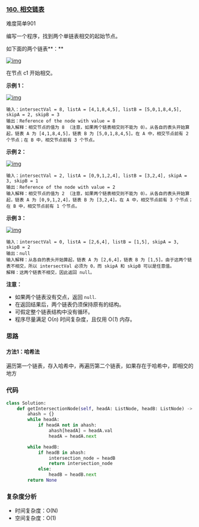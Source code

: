 ### [160. 相交链表](https://leetcode-cn.com/problems/intersection-of-two-linked-lists/)

难度简单901

编写一个程序，找到两个单链表相交的起始节点。

如下面的两个链表**：**

[![img](https://assets.leetcode-cn.com/aliyun-lc-upload/uploads/2018/12/14/160_statement.png)](https://assets.leetcode-cn.com/aliyun-lc-upload/uploads/2018/12/14/160_statement.png)

在节点 c1 开始相交。

 

**示例 1：**

[![img](https://assets.leetcode-cn.com/aliyun-lc-upload/uploads/2018/12/14/160_example_1.png)](https://assets.leetcode.com/uploads/2018/12/13/160_example_1.png)

```
输入：intersectVal = 8, listA = [4,1,8,4,5], listB = [5,0,1,8,4,5], skipA = 2, skipB = 3
输出：Reference of the node with value = 8
输入解释：相交节点的值为 8 （注意，如果两个链表相交则不能为 0）。从各自的表头开始算起，链表 A 为 [4,1,8,4,5]，链表 B 为 [5,0,1,8,4,5]。在 A 中，相交节点前有 2 个节点；在 B 中，相交节点前有 3 个节点。
```

 

**示例 2：**

[![img](https://assets.leetcode-cn.com/aliyun-lc-upload/uploads/2018/12/14/160_example_2.png)](https://assets.leetcode.com/uploads/2018/12/13/160_example_2.png)

```
输入：intersectVal = 2, listA = [0,9,1,2,4], listB = [3,2,4], skipA = 3, skipB = 1
输出：Reference of the node with value = 2
输入解释：相交节点的值为 2 （注意，如果两个链表相交则不能为 0）。从各自的表头开始算起，链表 A 为 [0,9,1,2,4]，链表 B 为 [3,2,4]。在 A 中，相交节点前有 3 个节点；在 B 中，相交节点前有 1 个节点。
```

 

**示例 3：**

[![img](https://assets.leetcode-cn.com/aliyun-lc-upload/uploads/2018/12/14/160_example_3.png)](https://assets.leetcode.com/uploads/2018/12/13/160_example_3.png)

```
输入：intersectVal = 0, listA = [2,6,4], listB = [1,5], skipA = 3, skipB = 2
输出：null
输入解释：从各自的表头开始算起，链表 A 为 [2,6,4]，链表 B 为 [1,5]。由于这两个链表不相交，所以 intersectVal 必须为 0，而 skipA 和 skipB 可以是任意值。
解释：这两个链表不相交，因此返回 null。
```

 

**注意：**

- 如果两个链表没有交点，返回 `null`.
- 在返回结果后，两个链表仍须保持原有的结构。
- 可假定整个链表结构中没有循环。
- 程序尽量满足 O(*n*) 时间复杂度，且仅用 O(*1*) 内存。



### 思路

#### 方法1：哈希法

遍历第一个链表，存入哈希中，再遍历第二个链表，如果存在于哈希中，即相交的地方

### 代码

~~~python
class Solution:
    def getIntersectionNode(self, headA: ListNode, headB: ListNode) -> ListNode:
        ahash = {}
        while headA:
            if headA not in ahash:
                ahash[headA] = headA.val
                headA = headA.next

        while headB:
            if headB in ahash:
                intersection_node = headB
                return intersection_node
            else:
                headB = headB.next
        return None
~~~

### 复杂度分析

- 时间复杂度：O(N)
- 空间复杂度：O(1)

